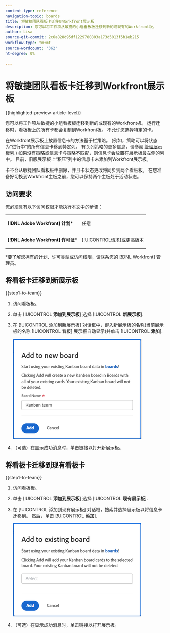 ```yaml
---
content-type: reference
navigation-topic: boards
title: 将敏捷团队看板卡迁移到Workfront展示板
description: 您可以将工作项从敏捷的小组看板板迁移到新的或现有的Workfront板。
author: Lisa
source-git-commit: 2c6a828d95df1229780803a173d5013f5b1eb215
workflow-type: tm+mt
source-wordcount: '362'
ht-degree: 0%

---
```


# 将敏捷团队看板卡迁移到Workfront展示板

{{highlighted-preview-article-level}}

您可以将工作项从敏捷的小组看板板迁移到新的或现有的Workfront板。 运行迁移时，看板板上的所有卡都会复制到Workfront板。 不允许您选择特定的卡。

在Workfront展示板上放置信息卡的方法基于栏策略。 (例如，策略可以将状态为“进行中”的所有信息卡移到特定列。 有关列策略的更多信息，请参阅 [管理展示板列](/help/quicksilver/agile/get-started-with-boards/manage-board-columns.md).) 如果没有策略或信息卡与策略不匹配，则信息卡会放置在展示板最左侧的列中。 目前，旧版展示板上“积压”列中的信息卡未添加到Workfront展示板。

卡不会从敏捷团队看板板中删除，并且卡状态更改将同步到两个看板板。 在您准备好切换到Workfront主板之前，您可以保持两个主板处于活动状态。

## 访问要求

您必须具有以下访问权限才能执行本文中的步骤：

<table style="table-layout:auto">
 <col>
 </col>
 <col>
 </col>
 <tbody>
  <tr>
   <td role="rowheader"><strong>[!DNL Adobe Workfront] 计划*</strong></td>
   <td> <p>任意</p> </td>
  </tr>
  <tr>
   <td role="rowheader"><strong>[!DNL Adobe Workfront] 许可证*</strong></td>
   <td> <p>[!UICONTROL请求]或更高版本</p> </td>
  </tr>
 </tbody>
</table>

&#42;要了解您拥有的计划、许可类型或访问权限，请联系您的 [!DNL Workfront] 管理员。

## 将看板卡迁移到新展示板

{{step1-to-team}}

1. 访问看板板。
1. 单击 [!UICONTROL **添加到展示板**] 选择 [!UICONTROL **新展示板**].
1. 在 [!UICONTROL 添加到新展示板] 对话框中，键入新展示板的名称(当前展示板的名称 [!UICONTROL 看板] 展示板自动显示)并单击 [!UICONTROL **添加**].

   ![将看板卡添加到新展示板](assets/add-kanban-cards-to-new-board-dialog.png)

1. （可选）在显示成功消息时，单击链接以打开新展示板。

## 将看板卡迁移到现有看板卡

{{step1-to-team}}

1. 访问看板板。
1. 单击 [!UICONTROL **添加到展示板**] 选择 [!UICONTROL **现有展示板**].
1. 在 [!UICONTROL 添加到现有展示板] 对话框，搜索并选择展示板以将信息卡迁移到。 然后，单击 [!UICONTROL **添加**].

   ![将看板卡添加到现有展示板](assets/add-kanban-cards-to-existing-board-dialog.png)

1. （可选）在显示成功消息时，单击链接以打开展示板。
